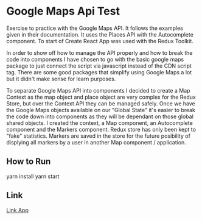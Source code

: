 # Google Maps Api Test

Exercise to practice with the Google Maps API. It follows the examples
given in their documentation. It uses the Places API with the Autocomplete
component. To start of Create React App was used with the Redux Toolkit.

In order to show off how to manage the API properly and how to break the
code into components I have chosen to go with the basic google maps package to
just connect the script via javascript instead of the CDN script tag.
There are some good packages that simplify using Google Maps a lot but it didn't
make sense for learn purposes.

To separate Google Maps API into components I decided to create a Map Context as
the map object and place object are very complex for the Redux Store, but
over the Context API they can be managed safely. Once we have the Google Maps
objects available on our "Global State" it's easier to break the code down into
components as they will be dependant on those global shared objects. I created the
context, a Map component, an Autocomplete component and the Markers component.
Redux store has only been kept to "fake" statistics. Markers are saved in the store
for the future posibility of displying all markers by a user in another Map
component / application.

## How to Run

yarn install
yarn start

## Link

[Link App](https://raulcote.github.io/google-maps-api-test/)

